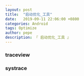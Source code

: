 ```yaml
---
layout: post
title:  "启动优化_工具"
date:   2019-09-11 22:06:00 +0800
categories: Android
tags: Optimize
author: pepe
description: 『 启动优化_工具 』
---
```



### **traceview**













### **systrace**
































